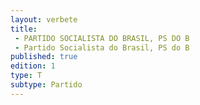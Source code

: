 ```yaml
---
layout: verbete
title:
 - PARTIDO SOCIALISTA DO BRASIL, PS DO B
 - Partido Socialista do Brasil, PS do B
published: true
edition: 1  
type: T
subtype: Partido
---
```


